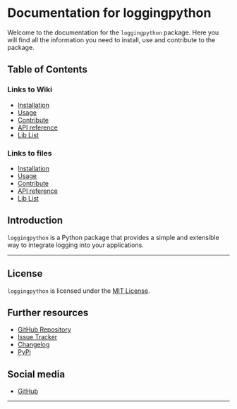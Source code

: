 # Documentation for loggingpython

Welcome to the documentation for the `loggingpython` package. Here you will find all the information you need to install, use and contribute to the package.

## Table of Contents
### Links to Wiki
- [Installation](https://github.com/loggingpython-Community/loggingpython/wiki/Installation)
- [Usage](https://github.com/loggingpython-Community/loggingpython/wiki/Usage)
- [Contribute](https://github.com/loggingpython-Community/loggingpython/wiki/Contribute)
- [API reference](https://github.com/loggingpython-Community/loggingpython/wiki/API-reference)
- [Lib List](https://github.com/loggingpython-Community/loggingpython/wiki/Lib-List)

### Links to files
- [Installation](installation.md)
- [Usage](usage.md)
- [Contribute](contributing.md)
- [API reference](api_reference.md)
- [Lib List](lib_list.md)

## Introduction

`loggingpython` is a Python package that provides a simple and extensible way to integrate logging into your applications.

---

## License

`loggingpython` is licensed under the [MIT License](https://opensource.org/licenses/MIT).

## Further resources

- [GitHub Repository](https://github.com/loggingpython-Community/loggingpython)
- [Issue Tracker](https://github.com/loggingpython-Community/loggingpython/issues)
- [Changelog](https://github.com/loggingpython-Community/loggingpython/blob/main/CHANGELOG.md)
- [PyPi](https://pypi.org/project/loggingpython/)

## Social media

- [GitHub](https://github.com/loggingpython-Community)

---